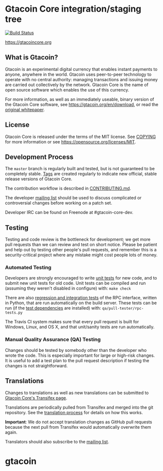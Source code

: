 Gtacoin Core integration/staging tree
=====================================

[![Build Status](https://travis-ci.org/gtacoin/gtacoin.svg?branch=master)](https://travis-ci.org/gtacoin/gtacoin)

https://gtacoincore.org

What is Gtacoin?
----------------

Gtacoin is an experimental digital currency that enables instant payments to
anyone, anywhere in the world. Gtacoin uses peer-to-peer technology to operate
with no central authority: managing transactions and issuing money are carried
out collectively by the network. Gtacoin Core is the name of open source
software which enables the use of this currency.

For more information, as well as an immediately useable, binary version of
the Gtacoin Core software, see https://gtacoin.org/en/download, or read the
[original whitepaper](https://gtacoin.org/gtacoin.pdf).

License
-------

Gtacoin Core is released under the terms of the MIT license. See [COPYING](COPYING) for more
information or see https://opensource.org/licenses/MIT.

Development Process
-------------------

The `master` branch is regularly built and tested, but is not guaranteed to be
completely stable. [Tags](https://github.com/gtacoin/gtacoin2/tags) are created
regularly to indicate new official, stable release versions of Gtacoin Core.

The contribution workflow is described in [CONTRIBUTING.md](CONTRIBUTING.md).

The developer [mailing list](https://lists.linuxfoundation.org/mailman/listinfo/gtacoin-dev)
should be used to discuss complicated or controversial changes before working
on a patch set.

Developer IRC can be found on Freenode at #gtacoin-core-dev.

Testing
-------

Testing and code review is the bottleneck for development; we get more pull
requests than we can review and test on short notice. Please be patient and help out by testing
other people's pull requests, and remember this is a security-critical project where any mistake might cost people
lots of money.

### Automated Testing

Developers are strongly encouraged to write [unit tests](/doc/unit-tests.md) for new code, and to
submit new unit tests for old code. Unit tests can be compiled and run
(assuming they weren't disabled in configure) with: `make check`

There are also [regression and integration tests](/qa) of the RPC interface, written
in Python, that are run automatically on the build server.
These tests can be run (if the [test dependencies](/qa) are installed) with: `qa/pull-tester/rpc-tests.py`

The Travis CI system makes sure that every pull request is built for Windows, Linux, and OS X, and that unit/sanity tests are run automatically.

### Manual Quality Assurance (QA) Testing

Changes should be tested by somebody other than the developer who wrote the
code. This is especially important for large or high-risk changes. It is useful
to add a test plan to the pull request description if testing the changes is
not straightforward.

Translations
------------

Changes to translations as well as new translations can be submitted to
[Gtacoin Core's Transifex page](https://www.transifex.com/projects/p/gtacoin/).

Translations are periodically pulled from Transifex and merged into the git repository. See the
[translation process](doc/translation_process.md) for details on how this works.

**Important**: We do not accept translation changes as GitHub pull requests because the next
pull from Transifex would automatically overwrite them again.

Translators should also subscribe to the [mailing list](https://groups.google.com/forum/#!forum/gtacoin-translators).
# gtacoin
